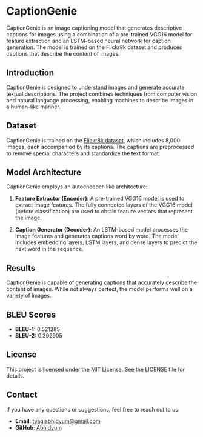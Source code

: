 # CaptionGenie

CaptionGenie is an image captioning model that generates descriptive captions for images using a combination of a pre-trained VGG16 model for feature extraction and an LSTM-based neural network for caption generation. The model is trained on the Flickr8k dataset and produces captions that describe the content of images.



## Introduction
CaptionGenie is designed to understand images and generate accurate textual descriptions. The project combines techniques from computer vision and natural language processing, enabling machines to describe images in a human-like manner.

## Dataset
CaptionGenie is trained on the [Flickr8k dataset](https://www.kaggle.com/datasets/adityajn105/flickr8k), which includes 8,000 images, each accompanied by its captions. The captions are preprocessed to remove special characters and standardize the text format.

## Model Architecture
CaptionGenie employs an autoencoder-like architecture:
1. **Feature Extractor (Encoder)**: A pre-trained VGG16 model is used to extract image features. The fully connected layers of the VGG16 model (before classification) are used to obtain feature vectors that represent the image.
  
2. **Caption Generator (Decoder)**: An LSTM-based model processes the image features and generates captions word by word. The model includes embedding layers, LSTM layers, and dense layers to predict the next word in the sequence.

## Results
CaptionGenie is capable of generating captions that accurately describe the content of images. While not always perfect, the model performs well on a variety of images.

## BLEU Scores
* **BLEU-1:** 0.521285
* **BLEU-2:** 0.302905

## License

This project is licensed under the MIT License. See the [LICENSE](LICENSE) file for details.

## Contact

If you have any questions or suggestions, feel free to reach out to us:

- **Email**: tyagiabhidyum@gmail.com
- **GitHub**: [Abhidyum](https://github.com/Abhidyum)






